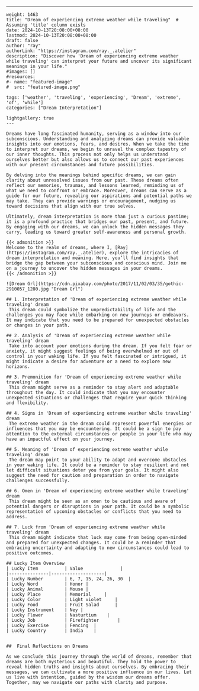 ---
    weight: 1463
    title: "Dream of experiencing extreme weather while traveling"  # Assuming 'title' column exists
    date: 2024-10-13T20:08:00+08:00
    lastmod: 2024-10-13T20:08:00+08:00
    draft: false
    author: "ray"
    authorLink: "https://instagram.com/ray._.atelier"
    description: "Discover how 'Dream of experiencing extreme weather while traveling' can interpret your future and uncover its significant meanings in your life."
    #images: []
    #resources:
    #- name: "featured-image"
    #  src: "featured-image.png"
    
    tags: ['weather', 'traveling', 'experiencing', 'Dream', 'extreme', 'of', 'while']
    categories: ["Dream Interpretation"]
    
    lightgallery: true
    ---
    
    Dreams have long fascinated humanity, serving as a window into our subconscious. Understanding and analyzing dreams can provide valuable insights into our emotions, fears, and desires. When we take the time to interpret our dreams, we begin to unravel the complex tapestry of our inner thoughts. This process not only helps us understand ourselves better but also allows us to connect our past experiences with our present circumstances and future possibilities.
    
    By delving into the meanings behind specific dreams, we can gain clarity about unresolved issues from our past. These dreams often reflect our memories, traumas, and lessons learned, reminding us of what we need to confront or embrace. Moreover, dreams can serve as a guide for our future, revealing our aspirations and potential paths we may take. They can provide warnings or encouragement, nudging us toward decisions that align with our true selves.
    
    Ultimately, dream interpretation is more than just a curious pastime; it is a profound practice that bridges our past, present, and future. By engaging with our dreams, we can unlock the hidden messages they carry, leading us toward greater self-awareness and personal growth.
    
    {{< admonition >}}
    Welcome to the realm of dreams, where I, [Ray](https://instagram.com/ray._.atelier), explore the intricacies of dream interpretation and meaning. Here, you’ll find insights that bridge the gap between your subconscious and conscious mind. Join me on a journey to uncover the hidden messages in your dreams.
    {{< /admonition >}}
    
    ![Dream Grl](https://cdn.pixabay.com/photo/2017/11/02/03/35/gothic-2910057_1280.jpg "Dream Grl")
    
    ## 1. Interpretation of 'Dream of experiencing extreme weather while traveling' dream
     This dream could symbolize the unpredictability of life and the challenges you may face while embarking on new journeys or endeavors. It may indicate that you need to be prepared for unexpected obstacles or changes in your path.
    
    ## 2. Analysis of 'Dream of experiencing extreme weather while traveling' dream
     Take into account your emotions during the dream. If you felt fear or anxiety, it might suggest feelings of being overwhelmed or out of control in your waking life. If you felt fascinated or intrigued, it might indicate a desire for adventure or a need to explore new horizons.
    
    ## 3. Premonition for 'Dream of experiencing extreme weather while traveling' dream
     This dream might serve as a reminder to stay alert and adaptable throughout the day. It could indicate that you may encounter unexpected situations or challenges that require your quick thinking and flexibility.
    
    ## 4. Signs in 'Dream of experiencing extreme weather while traveling' dream
     The extreme weather in the dream could represent powerful energies or influences that you may be encountering. It could be a sign to pay attention to the external circumstances or people in your life who may have an impactful effect on your journey.
    
    ## 5. Meaning of 'Dream of experiencing extreme weather while traveling' dream
     The dream may point to your ability to adapt and overcome obstacles in your waking life. It could be a reminder to stay resilient and not let difficult situations deter you from your goals. It might also suggest the need for caution and preparation in order to navigate challenges successfully.
    
    ## 6. Omen in 'Dream of experiencing extreme weather while traveling' dream
     This dream might be seen as an omen to be cautious and aware of potential dangers or disruptions in your path. It could be a symbolic representation of upcoming obstacles or conflicts that you need to address.
    
    ## 7. Luck from 'Dream of experiencing extreme weather while traveling' dream
     This dream might indicate that luck may come from being open-minded and prepared for unexpected changes. It could be a reminder that embracing uncertainty and adapting to new circumstances could lead to positive outcomes.
    
    ## Lucky Item Overview
    | Lucky Item          | Value              |
    |---------------|--------------------|
    | Lucky Number        | 6, 7, 15, 24, 26, 30  |
    | Lucky Word          | Honor |
    | Lucky Animal        | Mouse |
    | Lucky Place         | Memorial     |
    | Lucky Color         | Light violet     |
    | Lucky Food          | Fruit Salad      |
    | Lucky Instrument    | Ney |
    | Lucky Flower        | Nasturtium    |
    | Lucky Job           | Firefighter       |
    | Lucky Exercise      | Fencing  |
    | Lucky Country       | India    |
    
    
    ##  Final Reflections on Dreams
    
    As we conclude this journey through the world of dreams, remember that dreams are both mysterious and beautiful. They hold the power to reveal hidden truths and insights about ourselves. By embracing their messages, we can cultivate a more positive influence in our lives. Let us live with intention, guided by the wisdom our dreams offer. Together, may we navigate our paths with clarity and purpose.
    